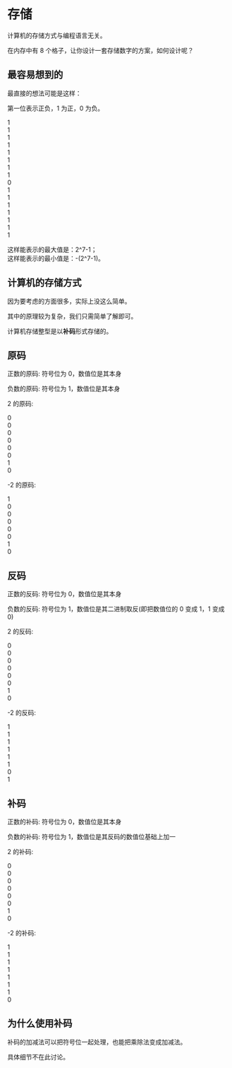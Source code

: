 # 存储

计算机的存储方式与编程语言无关。

在内存中有 8 个格子，让你设计一套存储数字的方案，如何设计呢？

## 最容易想到的

最直接的想法可能是这样：

第一位表示正负，1 为正，0 为负。

<div class="flex flex-row gap-1">
<div class="brick-cyan w-8">1</div>
<div class="brick w-8">1</div>
<div class="brick w-8">1</div>
<div class="brick w-8">1</div>
<div class="brick w-8">1</div>
<div class="brick w-8">1</div>
<div class="brick w-8">1</div>
<div class="brick w-8">1</div>
</div>

<div class="flex flex-row gap-1 mt-4">
<div class="brick-cyan w-8">0</div>
<div class="brick w-8">1</div>
<div class="brick w-8">1</div>
<div class="brick w-8">1</div>
<div class="brick w-8">1</div>
<div class="brick w-8">1</div>
<div class="brick w-8">1</div>
<div class="brick w-8">1</div>
</div>

这样能表示的最大值是：2^7-1；  
这样能表示的最小值是：-(2^7-1)。

## 计算机的存储方式

因为要考虑的方面很多，实际上没这么简单。

其中的原理较为复杂，我们只需简单了解即可。

计算机存储整型是以**补码**形式存储的。

## 原码

正数的原码: 符号位为 0，数值位是其本身

负数的原码: 符号位为 1，数值位是其本身

2 的原码:

<div class="flex flex-row gap-1 mt-4">
<div class="brick-cyan w-8">0</div>
<div class="brick w-8">0</div>
<div class="brick w-8">0</div>
<div class="brick w-8">0</div>
<div class="brick w-8">0</div>
<div class="brick w-8">0</div>
<div class="brick w-8">1</div>
<div class="brick w-8">0</div>
</div>

-2 的原码:

<div class="flex flex-row gap-1 mt-4 mb-4">
<div class="brick-cyan w-8">1</div>
<div class="brick w-8">0</div>
<div class="brick w-8">0</div>
<div class="brick w-8">0</div>
<div class="brick w-8">0</div>
<div class="brick w-8">0</div>
<div class="brick w-8">1</div>
<div class="brick w-8">0</div>
</div>

## 反码

正数的反码: 符号位为 0，数值位是其本身

负数的反码: 符号位为 1，数值位是其二进制取反(即把数值位的 0 变成 1，1 变成 0)

2 的反码:

<div class="flex flex-row gap-1 mt-4 mb-4">
<div class="brick-cyan w-8">0</div>
<div class="brick w-8">0</div>
<div class="brick w-8">0</div>
<div class="brick w-8">0</div>
<div class="brick w-8">0</div>
<div class="brick w-8">0</div>
<div class="brick w-8">1</div>
<div class="brick w-8">0</div>
</div>

-2 的反码:

<div class="flex flex-row gap-1 mt-4 mb-4">
<div class="brick-cyan w-8">1</div>
<div class="brick w-8">1</div>
<div class="brick w-8">1</div>
<div class="brick w-8">1</div>
<div class="brick w-8">1</div>
<div class="brick w-8">1</div>
<div class="brick w-8">0</div>
<div class="brick w-8">1</div>
</div>

## 补码

正数的补码: 符号位为 0，数值位是其本身

负数的补码: 符号位为 1，数值位是其反码的数值位基础上加一

2 的补码:

<div class="flex flex-row gap-1 mt-4 mb-4">
<div class="brick-cyan w-8">0</div>
<div class="brick w-8">0</div>
<div class="brick w-8">0</div>
<div class="brick w-8">0</div>
<div class="brick w-8">0</div>
<div class="brick w-8">0</div>
<div class="brick w-8">1</div>
<div class="brick w-8">0</div>
</div>

-2 的补码:

<div class="flex flex-row gap-1 mt-4 mb-4">
<div class="brick-cyan w-8">1</div>
<div class="brick w-8">1</div>
<div class="brick w-8">1</div>
<div class="brick w-8">1</div>
<div class="brick w-8">1</div>
<div class="brick w-8">1</div>
<div class="brick w-8">1</div>
<div class="brick w-8">0</div>
</div>

## 为什么使用补码

补码的加减法可以把符号位一起处理，也能把乘除法变成加减法。

具体细节不在此讨论。
